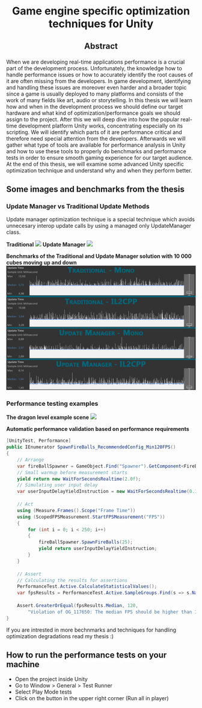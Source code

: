 # <p align="center">Game engine specific optimization techniques for Unity</p>

## <p align="center">Abstract</p>

When we are developing real-time applications performance is a crucial part of the development process. Unfortunately, the knowledge how to handle performance issues or how to accurately identify the root causes of it are often missing from the developers. In game development, identifying and handling these issues are moreover even harder and a broader topic since a game is usually deployed to many platforms and consists of the work of many fields like art, audio or storytelling.
In this thesis we will learn how and when in the development process we should define our target hardware and what kind of optimization/performance goals we should assign to the project. After this we will deep dive into how the popular real-time development platform Unity works, concentrating especially on its scripting. We will identify which parts of it are performance critical and therefore need special attention from the developers. Afterwards we will gather what type of tools are available for performance analysis in Unity and how to use these tools to properly do benchmarks and performance tests in order to ensure smooth gaming experience for our target audience. At the end of this thesis, we will examine some advanced Unity specific optimization technique and understand why and when they perform better.

## Some images and benchmarks from the thesis

### Update Manager vs Traditional Update Methods

Update manager optimization technique is a special technique which avoids unnecesary interop update calls by using a managed only UpdateManager class.

**Traditional**
<img src="Thesis/Images/Traditional.gif">
**Update Manager**
<img src="Thesis/Images/Manager.gif">

**Benchmarks of the Traditional and Update Manager solution with 10 000 cubes moving up and down**
![Traditional vs Update Manager Benchmarks](Thesis/Images/UpdateManager%20vs%20Traditional%20Interop%20Call%20Benchmark.png?raw=true "Traditional vs Update Manager Benchmarks")

### Performance testing examples

**The dragon level example scene**
<img src="Thesis/Images/dragon.gif">

**Automatic performance validation based on performance requirements**
```cs
[UnityTest, Performance]
public IEnumerator SpawnFireBalls_RecommendedConfig_Min120FPS()
{
    // Arrange
    var fireBallSpawner = GameObject.Find("Spawner").GetComponent<FireBallSpawner>();
    // Small warmup before measurement starts
    yield return new WaitForSecondsRealtime(2.0f);
    // Simulating user input delay
    var userInputDelayYieldInstruction = new WaitForSecondsRealtime(0.15f);
           
    // Act
    using (Measure.Frames().Scope("Frame Time"))
    using (ScopedFPSMeasurement.StartFPSMeasurement("FPS"))
    {
        for (int i = 0; i < 250; i++)
        {
            fireBallSpawner.SpawnFireBalls(25);
            yield return userInputDelayYieldInstruction;
        }
    }

    // Assert
    // Calculating the results for assertions
    PerformanceTest.Active.CalculateStatisticalValues();
    var fpsResults = PerformanceTest.Active.SampleGroups.Find(s => s.Name == "FPS");

    Assert.GreaterOrEqual(fpsResults.Median, 120,
        "Violation of OG_117650: The median FPS should be higher than 120 frames per second.");
}
```

If you are intrested in more bechnmarks and techniques for handling optimization degradations read my thesis :)

## How to run the performance tests on your machine

- Open the project inside Unity
- Go to Window > General > Test Runner
- Select Play Mode tests
- Click on the button in the upper right corner  (Run all in player)
